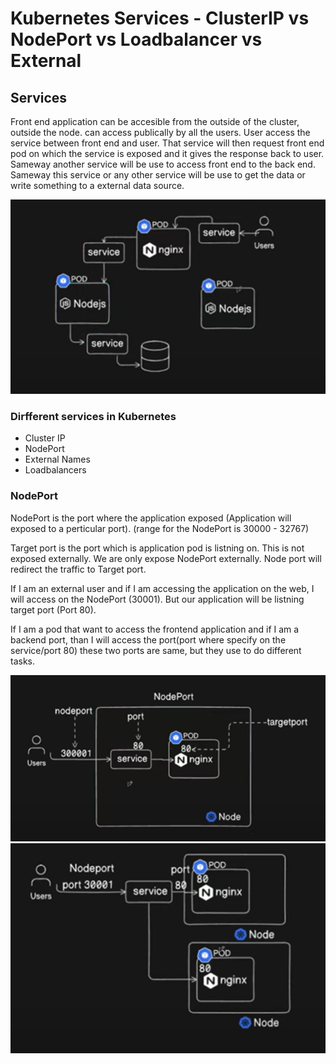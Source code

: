# Kubernetes Services - ClusterIP vs NodePort vs Loadbalancer vs External

## Services

Front end application can be accesible from the outside of the cluster, outside the node. can access publically by all the users.
User access the service between front end and user. That service will then request front end pod on which the service is exposed and it gives the response back to user.
Sameway another service will be use to access front end to the back end. 
Sameway this service or any other service will be use to get the data or write something to a external data source. 

![Services Explained.](img/01.png)


### Dirfferent services in Kubernetes
* Cluster IP
* NodePort
* External Names
* Loadbalancers

### NodePort

NodePort is the port where the application exposed (Application will exposed to a perticular port). (range for the NodePort is 30000 - 32767)

Target port is the port which is application pod is listning on. This is not exposed externally. We are only expose NodePort externally. Node port will redirect the traffic to Target port.

If I am an external user and if I am accessing the application on the web, I will access on the NodePort (30001). But our application will be listning target port (Port 80).

If I am a pod that want to access the frontend application and if I am a backend port, than I will access the port(port where specify on the service/port 80) these two ports are same, but they use to do different tasks.

![Target Port Explained.](img/02.png)
![Port Explained](img/03.png)